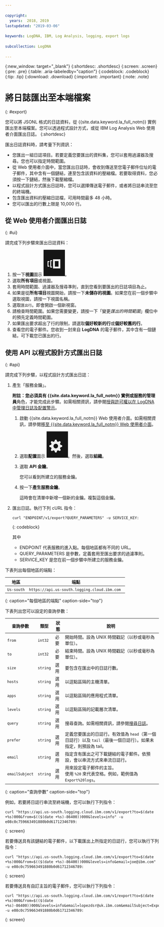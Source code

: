 ```yaml
---

copyright:
  years:  2018, 2019
lastupdated: "2019-03-06"

keywords: LogDNA, IBM, Log Analysis, logging, export logs

subcollection: LogDNA

---
```


{:new_window: target="_blank"}
{:shortdesc: .shortdesc}
{:screen: .screen}
{:pre: .pre}
{:table: .aria-labeledby="caption"}
{:codeblock: .codeblock}
{:tip: .tip}
{:download: .download}
{:important: .important}
{:note: .note}

 
# 將日誌匯出至本端檔案
{: #export}

您可以將 JSONL 格式的日誌資料，從 {{site.data.keyword.la_full_notm}} 實例匯出至本端檔案。您可以透過程式設計方式，或從 IBM Log Analysis Web 使用者介面匯出日誌。
{:shortdesc}

匯出日誌資料時，請考量下列資訊：
* 您匯出一組日誌項目。若要定義您要匯出的資料集，您可以套用過濾器及搜尋。您也可以指定時間範圍。 
* 從 Web 使用者介面中，當您匯出日誌時，會收到傳送至您電子郵件位址的電子郵件，其中含有一個鏈結，連至包含該資料的壓縮檔。若要取得資料，您必須按一下鏈結，然後下載壓縮檔。
* 以程式設計方式匯出日誌時，您可以選擇傳送電子郵件，或者將日誌串流至您的終端機。
* 包含匯出資料的壓縮日誌檔，可用時間最多 48 小時。 
* 您可以匯出的行數上限是 10,000 行。



## 從 Web 使用者介面匯出日誌
{: #ui}

請完成下列步驟來匯出日誌資料：

1. 按一下**視圖**圖示 ![配置圖示](images/views.png)。
2. 選取**所有項目**或視圖。
3. 套用時間範圍、過濾器及搜尋準則，直到您看到要匯出的日誌項目為止。
4. 如果是從**所有項目**視圖開始，請按一下**未儲存的視圖**。如果您在前一個步驟中選取視圖，請按一下視圖名稱。
5. 選取`匯出行`。即會開啟一個新視窗。
6. 請檢查時間範圍。如果您需要變更，請按一下「變更*匯出的時間範圍*」欄位中的預先定義時間範圍。
7. 如果匯出要求超出了行的限制，請選取**偏好較新的行**或**偏好較舊的行**。
8. 查看您的電子郵件。您收到一封來自 **LogDNA** 的電子郵件，其中含有一個鏈結，可下載您已匯出的行。


## 使用 API 以程式設計方式匯出日誌
{: #api}

請完成下列步驟，以程式設計方式匯出日誌：

1. 產生「服務金鑰」。 

    **附註：**您必須具有 {{site.data.keyword.la_full_notm}} 實例或服務的**管理員**角色，才能完成此步驟。如需相關資訊，請參閱[授與許可權以在 LogDNA 中管理日誌及配置警示](/docs/services/Log-Analysis-with-LogDNA?topic=LogDNA-work_iam#admin_user_logdna)。

    1. 啟動 {{site.data.keyword.la_full_notm}} Web 使用者介面。如需相關資訊，請參閱[移至 {{site.data.keyword.la_full_notm}} Web 使用者介面](/docs/services/Log-Analysis-with-LogDNA?topic=LogDNA-view_logs#view_logs_step2)。

    2. 選取**配置**圖示 ![配置圖示](images/admin.png)。然後，選取**組織**。 

    3. 選取 **API 金鑰**。

        您可以看到所建立的服務金鑰。 

    4. 按一下**產生服務金鑰**。

        這時會在清單中新增一個新的金鑰。複製這個金鑰。

2. 匯出日誌。執行下列 cURL 指令：

    ```
    curl "ENDPOINT/v1/export?QUERY_PARAMETERS" -u SERVICE_KEY:
    ```
    {: codeblock}

    其中 

    * ENDPOINT 代表服務的進入點。每個地區都有不同的 URL。
    * QUERY_PARAMETERS 是參數，定義套用至匯出要求的過濾準則。
    * SERVICE_KEY 是您在前一個步驟中所建立的服務金鑰。

下表列出每個地區的端點：

| 地區         | 端點                                             | 
|----------------|------------------------------------------------------|
| `Us-south`       | `https://api.us-south.logging.cloud.ibm.com `        |
{: caption="每個地區的端點" caption-side="top"} 


下表列出您可以設定的查詢參數：

| 查詢參數 | 類型       | 狀態     | 說明 |
|-----------|------------|------------|-------------|
| `from`      | `int32`      | 必要   | 開始時間。設為 UNIX 時間戳記（以秒或毫秒為單位）。|
| `to`        | `int32`      | 必要   | 結束時間。設為 UNIX 時間戳記（以秒或毫秒為單位）。|
| `size`      | `string`     | 選用   | 要包含在匯出中的日誌行數。| 
| `hosts`     | `string`     | 選用   | 以逗點區隔的主機清單。|
| `apps`      | `string`     | 選用   | 以逗點區隔的應用程式清單。|
| `levels`    | `string`     | 選用   | 以逗點區隔的記載層次清單。|
| `query`     | `string`     | 選用   | 搜尋查詢。如需相關資訊，請參閱[搜尋日誌](/docs/services/Log-Analysis-with-LogDNA?topic=LogDNA-view_logs#view_logs_step6)。|
| `prefer`    | `string`     | 選用   | 定義您要匯出的日誌行。有效值為 `head`（第一個日誌行）以及 `tail`（最後一個日誌行）。如果未指定，則預設為 tail。|
| `email`     | `string`     | 選用   | 指定含有匯出之可下載鏈結的電子郵件。依預設，會以串流方式來串流日誌行。|
| `emailSubject` | `string`     | 選用   | 用來設定電子郵件的主旨。</br>使用 `%20` 來代表空格。例如，範例值為 `Export%20logs`。|
{: caption="查詢參數" caption-side="top"} 

例如，若要將日誌行串流至終端機，您可以執行下列指令：

```
curl "https://api.us-south.logging.cloud.ibm.com/v1/export?to=$(date +%s)000&from=$(($(date +%s)-86400))000&levels=info" -u e08c0c759663491880b0d61712346789:
```
{: screen}

若要傳送具有該鏈結的電子郵件，以下載匯出上所指定的日誌行，您可以執行下列指令：

```
curl "https://api.us-south.logging.cloud.ibm.com/v1/export?to=$(date +%s)000&from=$(($(date +%s)-86400))000&levels=info&email=joe@ibm.com" -u e08c0c759663491880b0d61712346789:
```
{: screen}


若要傳送具有自訂主旨的電子郵件，您可以執行下列指令：

```
curl "https://api.us-south.logging.cloud.ibm.com/v1/export?to=$(date +%s)000&from=$(($(date +%s)-86400))000&levels=info&email=lopezdsr@uk.ibm.com&emailSubject=Export%20test" -u e08c0c759663491880b0d61712346789:
```
{: screen}

